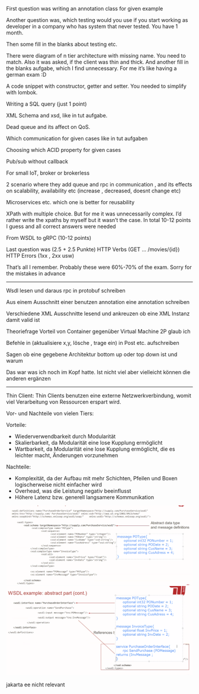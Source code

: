 First question was writing an annotation class for given example 

Another question was, which testing would you use if you start working as developer in a company who has system that never tested. You have 1 month.

Then some fill in the blanks about testing etc.

There were diagram of n tier architecture with missing name. You need to match.
Also it was asked, if the client was thin and thick.
And another fill in the blanks aufgabe, which I find unnecessary. For me it’s like having a german exam :D

A code snippet with constructor, getter and setter. You needed to simplify with lombok.

Writing a SQL query (just 1 point)

XML Schema and xsd, like in tut aufgabe.

Dead queue and its affect on QoS.

Which communication for given cases like in tut aufgaben

Choosing which ACID property for given cases

Pub/sub without callback

For small IoT, broker or brokerless 

2 scenario where they add queue and rpc in communication , and its effects on scalability, availability etc (increase , decreased, doesnt change etc)

Microservices etc. which one is better for reusability

XPath with multiple choice. But for me it was unnecessarily complex. I’d rather write the xpaths by myself but it wasn’t the case. In total 10-12 points I guess and all correct answers were needed

From WSDL to gRPC (10-12 points)

Last question was (2.5 + 2.5 Punkte)
HTTP Verbs (GET … /movies/{id})
HTTP Errors (1xx , 2xx usw)

That’s all I remember.
Probably these were 60%-70% of the exam. Sorry for the mistakes in advance


---


Wsdl lesen und daraus rpc in protobuf schreiben

Aus einem Ausschnitt einer benutzen annotation eine annotation schreiben

Verschiedene XML Ausschnitte lesend und ankreuzen ob eine XML Instanz damit valid ist 

Theoriefrage Vorteil von Container gegenüber Virtual Machine 2P glaub ich

Befehle in (aktualisiere x,y, lösche , trage ein) in Post etc. aufschreiben

Sagen ob eine gegebene Architektur bottom up oder top down ist und warum 

Das war was ich noch im Kopf hatte. Ist nicht viel aber vielleicht können die anderen ergänzen


---



Thin Client: Thin Clients benutzen eine externe Netzwerkverbindung, womit viel Verarbeitung von Ressourcen erspart wird. 

Vor- und Nachteile von vielen Tiers:

Vorteile: 
- Wiederverwendbarkeit durch Modularität
- Skalierbarkeit, da Modularität eine lose Kupplung ermöglicht
- Wartbarkeit, da Modularität eine lose Kupplung ermöglicht, die es leichter macht, Änderungen vorzunehmen

Nachteile: 
- Komplexität, da der Aufbau mit mehr Schichten, Pfeilen und Boxen logischerweise nicht einfacher wird
- Overhead, was die Leistung negativ beeinflusst
- Höhere Latenz bzw. generell langsamere Kommunikation

![](attachment/c27934c8c1ed1bac9493a855ed559a7b.png)
![](attachment/da43e156e218129790a0507621cbf2b8.png)


jakarta ee nicht relevant

